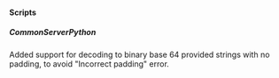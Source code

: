
#### Scripts

##### CommonServerPython


Added support for decoding to binary base 64 provided strings with no padding, to avoid "Incorrect padding" error.


